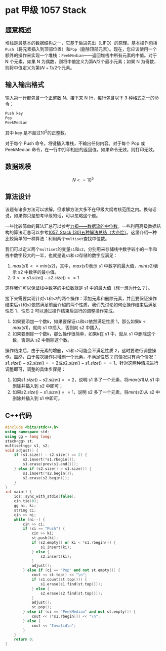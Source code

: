 # pat 甲级 1057 Stack

## 题意概述

堆栈是最基本的数据结构之一，它基于后进先出（LIFO）的原理。基本操作包括`Push`（将元素插入到顶部位置）和`Pop`（删除顶部元素）。现在，您应该使用一个额外的操作来实现一个堆栈：`PeekMedian`——返回堆栈中所有元素的中值。对于 N 个元素，如果 N 为偶数，则将中值定义为第$N/2$个最小元素；如果 N 为奇数，则将中值定义为第$(N+1)/2$个元素。

## 输入输出格式

输入第一行都包含一个正整数 N。接下来 N 行，每行包含以下 3 种格式之一的命令：

```cpp
Push key
Pop
PeekMedian
```

其中 key 是不超过$10^5$的正整数。

对于每个 Push 命令，将键插入堆栈，不输出任何内容。对于每个 Pop 或 PeekMedian 命令，在一行中打印相应的返回值。如果命令无效，则打印无效。

## 数据规模

$$N<=10^5$$

## 算法设计

该题有诸多方法可以求解，但求解方法大多不在甲级大纲考核范围之内。换句话说，如果你只是想考甲级的话，可以忽略这个题。

一些比较简单的算法汇总可以参考[力扣——数据流的中位数](https://leetcode-cn.com/problems/find-median-from-data-stream/solution/shu-ju-liu-de-zhong-wei-shu-by-leetcode/)。一些利用高级数据结构的算法汇总可以参考[1057. Stack (30)五种解法总结（大杂烩）](https://blog.csdn.net/sinat_29278271/article/details/47291659?utm_medium=distribute.pc_relevant_t0.none-task-blog-BlogCommendFromMachineLearnPai2-1.add_param_isCf&depth_1-utm_source=distribute.pc_relevant_t0.none-task-blog-BlogCommendFromMachineLearnPai2-1.add_param_isCf)。这里介绍一种比较简单的一种算法：利用两个`multiset`查找中位数。

我们可以定义两个`multiset`的变量`s1`和`s2`，分别用来存储栈中数字较小的一半和栈中数字较大的一半，也就是说`s1`和`s2`存储的数字应满足：

1. $max(s1)<=min(s2)$，其中，$max(s1)$表示 s1 中数字的最大值，$min(s2)$表示 s2 中数字的最小值。
2. $0<=s1.size()-s2.size()<=1$

这样我们可以保证栈中数字的中位数就是 s1 中的最大值（想一想为什么？）。

接下来需要实现针对`s1`和`s2`的两个操作：添加元素和删除元素，并且要保证操作结束后`s1`和`s2`依然满足前面介绍的两个性质，我们先讨论如何让操作结束后满足性质 1，性质 2 可以通过操作结束后进行的调整操作完成。

1. 如果要添加一个数$k$，如果要保证`s1`和`s2`依然满足性质 1，那么如果$k<max(s1)$，就向 s1 中插入，否则向 s2 中插入。
2. 如果要删除一个数$k$，那么操作很简单，如果$k$在 s1 中，就从 s1 中删除这个数，否则从 s2 中删除这个数。

操作结束后，由于元素的增删，`s1`和`s2`可能会不满足性质 2，这时要进行调整操作。显然，由于每次操作只增删一个元素，不满足性质 2 的情况只有两个情况：$s1.size()-s2.size()==2$或$s2.size()-s1.size()==1$。针对这两种情况进行调整即可，调整的具体步骤是：

1. 如果$s1.size()-s2.size()==2$，说明 s1 多了一个元素，将$max(s1)$从 s1 中删除并插入到 s2 中即可；
2. 如果$s2.size()-s1.size()==1$，说明 s2 多了一个元素，将$min(s2)$从 s2 中删除并插入到 s1 中即可。

## C++代码

```cpp
#include <bits/stdc++.h>
using namespace std;
using gg = long long;
stack<gg> st;
multiset<gg> s1, s2;
void adjust() {
    if (s1.size() - s2.size() == 2) {
        s2.insert(*s1.rbegin());
        s1.erase(prev(s1.end()));
    } else if (s2.size() > s1.size()) {
        s1.insert(*s2.begin());
        s2.erase(s2.begin());
    }
}
int main() {
    ios::sync_with_stdio(false);
    cin.tie(0);
    gg ni, ki;
    string ci;
    cin >> ni;
    while (ni--) {
        cin >> ci;
        if (ci == "Push") {
            cin >> ki;
            st.push(ki);
            if (s2.empty() or ki < *s1.rbegin()) {
                s1.insert(ki);
            } else {
                s2.insert(ki);
            }
            adjust();
        } else if (ci == "Pop" and not st.empty()) {
            cout << st.top() << "\n";
            if (s1.count(st.top())) {
                s1.erase(s1.find(st.top()));
            } else {
                s2.erase(s2.find(st.top()));
            }
            adjust();
            st.pop();
        } else if (ci == "PeekMedian" and not st.empty()) {
            cout << (*s1.rbegin()) << "\n";
        } else {
            cout << "Invalid\n";
        }
    }
    return 0;
}
```
